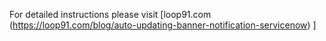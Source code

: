 For detailed instructions please visit [loop91.com (https://loop91.com/blog/auto-updating-banner-notification-servicenow) ]
